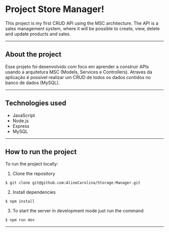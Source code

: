 # Project Store Manager!

This project is my first CRUD API using the MSC architecture. The API is a sales management system, where it will be possible to create, view, delete and update products and sales.

---

## About the project

Esse projeto foi desenvolvido com foco em aprender a construir APIs usando a arquitetura MSC (Models, Services e Controllers). Atraves da aplicação é possivel realizar um CRUD de todos os dados contidos no banco de dados (MySQL).

---

## Technologies used

* JavaScript
* Node.js
* Express
* MySQL

---

## How to run the project

To run the project locally:
1. Clone the repository
```
$ git clone git@github.com:AlineCarolina/Storage-Manager.git
```
2. Install dependencies
```
$ npm install
```
3. To start the server in development mode just run the command
```
$ npm run dev
```

---